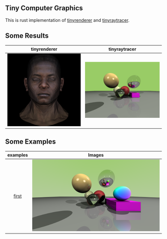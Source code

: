 ## Tiny Computer Graphics

This is rust implementation of [tinyrenderer](https://github.com/ssloy/tinyrenderer/wiki) and [tinyraytracer](https://github.com/ssloy/tinyraytracer/wiki).

## Some Results

|       tinyrenderer        |               tinyraytracer                |
| :-----------------------: | :----------------------------------------: |
| ![img](./output/head.png) | ![img](./output/customized_ray_tracer.png) |

## Some Examples

|           examples           |               Images               |
| :--------------------------: | :--------------------------------: |
| [first](./examples/first.rs) | ![img](./output/example_first.png) |
